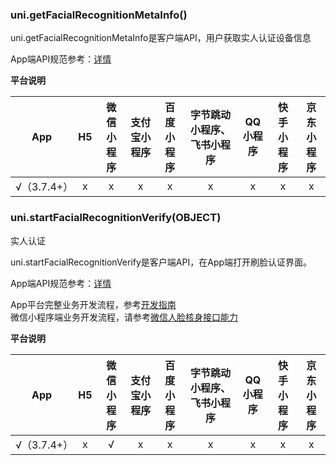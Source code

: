### uni.getFacialRecognitionMetaInfo()  

uni.getFacialRecognitionMetaInfo是客户端API，用户获取实人认证设备信息

App端API规范参考：[详情](https://uniapp.dcloud.net.cn/uniCloud/frv/dev.html#get-meta-info) 

**平台说明**

|App|H5|微信小程序|支付宝小程序|百度小程序|字节跳动小程序、飞书小程序|QQ小程序|快手小程序|京东小程序|
|:-:|:-:|:-:|:-:|:-:|:-:|:-:|:-:|:-:|
|√（3.7.4+）|x|x|x|x|x|x|x|x|

### uni.startFacialRecognitionVerify(OBJECT)  
实人认证  

uni.startFacialRecognitionVerify是客户端API，在App端打开刷脸认证界面。  

App端API规范参考：[详情](https://uniapp.dcloud.net.cn/uniCloud/frv/dev.html#start-frv)  

App平台完整业务开发流程，参考[开发指南](https://uniapp.dcloud.net.cn/uniCloud/frv/dev.html)  
微信小程序端业务开发流程，请参考[微信人脸核身接口能力](https://developers.weixin.qq.com/community/business/doc/000442d352c1202bd498ecb105c00d)  

**平台说明**

|App|H5|微信小程序|支付宝小程序|百度小程序|字节跳动小程序、飞书小程序|QQ小程序|快手小程序|京东小程序|
|:-:|:-:|:-:|:-:|:-:|:-:|:-:|:-:|:-:|
|√（3.7.4+）|x|√|x|x|x|x|x|x|

